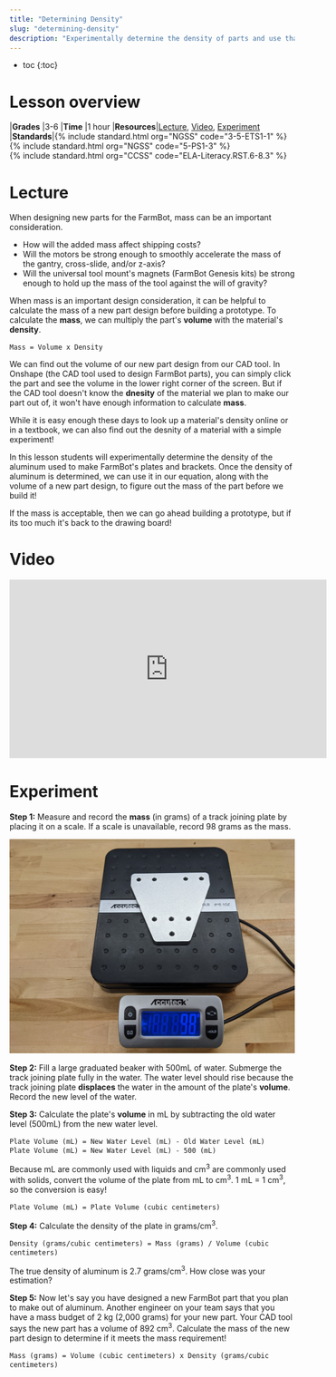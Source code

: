 ```yaml
---
title: "Determining Density"
slug: "determining-density"
description: "Experimentally determine the density of parts and use that density to find the mass of a new part design"
---
```


* toc
{:toc}

# Lesson overview

|**Grades**   |3-6
|**Time**     |1 hour
|**Resources**|[Lecture](#lecture), [Video](#video), [Experiment](#experiment)
|**Standards**|{% include standard.html org="NGSS" code="3-5-ETS1-1" %}<br>{% include standard.html org="NGSS" code="5-PS1-3" %}<br>{% include standard.html org="CCSS" code="ELA-Literacy.RST.6-8.3" %}

# Lecture

When designing new parts for the FarmBot, mass can be an important consideration.

- How will the added mass affect shipping costs?
- Will the motors be strong enough to smoothly accelerate the mass of the gantry, cross-slide, and/or z-axis?
- Will the universal tool mount's magnets (FarmBot Genesis kits) be strong enough to hold up the mass of the tool against the will of gravity?

When mass is an important design consideration, it can be helpful to calculate the mass of a new part design before building a prototype. To calculate the **mass**, we can multiply the part's **volume** with the material's **density**.

```
Mass = Volume x Density
```

We can find out the volume of our new part design from our CAD tool. In Onshape (the CAD tool used to design FarmBot parts), you can simply click the part and see the volume in the lower right corner of the screen. But if the CAD tool doesn't know the **dnesity** of the material we plan to make our part out of, it won't have enough information to calculate **mass**.

While it is easy enough these days to look up a material's density online or in a textbook, we can also find out the desnity of a material with a simple experiment!

In this lesson students will experimentally determine the density of the aluminum used to make FarmBot's plates and brackets. Once the density of aluminum is determined, we can use it in our equation, along with the volume of a new part design, to figure out the mass of the part before we build it!

If the mass is acceptable, then we can go ahead building a prototype, but if its too much it's back to the drawing board!

# Video

<iframe width="560" height="315" src="https://www.youtube.com/embed/O3biNFmB66E" frameborder="0" allow="accelerometer; autoplay; clipboard-write; encrypted-media; gyroscope; picture-in-picture" allowfullscreen></iframe>

# Experiment

**Step 1:** Measure and record the **mass** (in grams) of a track joining plate by placing it on a scale. If a scale is unavailable, record 98 grams as the mass.

![Weigh the track joining plate](_images/weigh_the_track_joining_plate.jpg)

**Step 2:** Fill a large graduated beaker with 500mL of water. Submerge the track joining plate fully in the water. The water level should rise because the track joining plate **displaces** the water in the amount of the plate's **volume**. Record the new level of the water.

**Step 3:** Calculate the plate's **volume** in mL by subtracting the old water level (500mL) from the new water level.

```
Plate Volume (mL) = New Water Level (mL) - Old Water Level (mL)
Plate Volume (mL) = New Water Level (mL) - 500 (mL)
```

Because mL are commonly used with liquids and cm<sup>3</sup> are commonly used with solids, convert the volume of the plate from mL to cm<sup>3</sup>. 1 mL = 1 cm<sup>3</sup>, so the conversion is easy!

```
Plate Volume (mL) = Plate Volume (cubic centimeters)
```

**Step 4:** Calculate the density of the plate in grams/cm<sup>3</sup>.

```
Density (grams/cubic centimeters) = Mass (grams) / Volume (cubic centimeters)
```

The true density of aluminum is 2.7 grams/cm<sup>3</sup>. How close was your estimation?

**Step 5:** Now let's say you have designed a new FarmBot part that you plan to make out of aluminum. Another engineer on your team says that you have a mass budget of 2 kg (2,000 grams) for your new part. Your CAD tool says the new part has a volume of 892 cm<sup>3</sup>. Calculate the mass of the new part design to determine if it meets the mass requirement!

```
Mass (grams) = Volume (cubic centimeters) x Density (grams/cubic centimeters)
```
